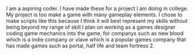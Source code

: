 I am a aspiring coder. I have made these for a project I am doing in college. My project is too make a game with many gameplay elements. I chose to make scripts like this because I think it will best represent my skills without being beyond my range of skill
I plan on working as a games designer coding game mechanics into the game, for companys such as new blood which is a indie company or vlave which is a popular games company that has made games such as portal, half life and team fortress 2.
